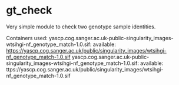 # gt_check
Very simple module to check two genotype sample identities.

Containers used:
yascp.cog.sanger.ac.uk-public-singularity_images-wtsihgi-nf_genotype_match-1.0.sif: available: https://yascp.cog.sanger.ac.uk/public/singularity_images/wtsihgi-nf_genotype_match-1.0.sif
yascp.cog.sanger.ac.uk-public-singularity_images-wtsihgi-nf_genotype_match-1.0.sif: available: ttps://yascp.cog.sanger.ac.uk/public/singularity_images/wtsihgi-nf_genotype_match-1.0.sif